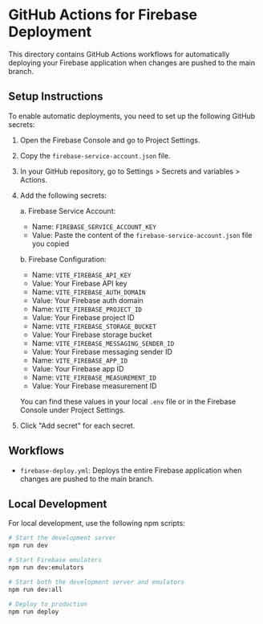 # GitHub Actions for Firebase Deployment

This directory contains GitHub Actions workflows for automatically deploying your Firebase application when changes are pushed to the main branch.

## Setup Instructions

To enable automatic deployments, you need to set up the following GitHub secrets:

1. Open the Firebase Console and go to Project Settings.

2. Copy the `firebase-service-account.json` file.

3. In your GitHub repository, go to Settings > Secrets and variables > Actions.

4. Add the following secrets:

   a. Firebase Service Account:
   - Name: `FIREBASE_SERVICE_ACCOUNT_KEY`
   - Value: Paste the content of the `firebase-service-account.json` file you copied

   b. Firebase Configuration:
   - Name: `VITE_FIREBASE_API_KEY`
   - Value: Your Firebase API key
   - Name: `VITE_FIREBASE_AUTH_DOMAIN`
   - Value: Your Firebase auth domain
   - Name: `VITE_FIREBASE_PROJECT_ID`
   - Value: Your Firebase project ID
   - Name: `VITE_FIREBASE_STORAGE_BUCKET`
   - Value: Your Firebase storage bucket
   - Name: `VITE_FIREBASE_MESSAGING_SENDER_ID`
   - Value: Your Firebase messaging sender ID
   - Name: `VITE_FIREBASE_APP_ID`
   - Value: Your Firebase app ID
   - Name: `VITE_FIREBASE_MEASUREMENT_ID`
   - Value: Your Firebase measurement ID

   You can find these values in your local `.env` file or in the Firebase Console under Project Settings.

5. Click "Add secret" for each secret.

## Workflows

- `firebase-deploy.yml`: Deploys the entire Firebase application when changes are pushed to the main branch.

## Local Development

For local development, use the following npm scripts:

```bash
# Start the development server
npm run dev

# Start Firebase emulators
npm run dev:emulators

# Start both the development server and emulators
npm run dev:all

# Deploy to production
npm run deploy
```